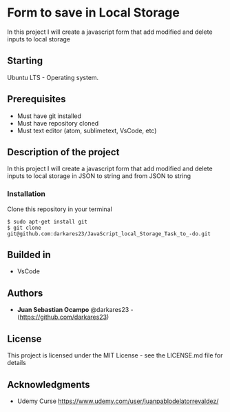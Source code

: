 # Form to save in Local Storage
In this project I will create a javascript form that
add modified and delete inputs to local storage

## Starting
Ubuntu LTS - Operating system.

## Prerequisites

- Must have git installed
- Must have repository cloned
- Must text editor (atom, sublimetext, VsCode, etc)

## Description of the project

In this project I will create a javascript form that
add modified and delete inputs to local storage in JSON to string and from JSON to string

### Installation
Clone this repository in your terminal
```
$ sudo apt-get install git
$ git clone git@github.com:darkares23/JavaScript_local_Storage_Task_to_-do.git
```

## Builded in

 * VsCode


## Authors

 * **Juan Sebastian Ocampo** @darkares23  -(https://github.com/darkares23)


## License

This project is licensed under the MIT License - see the LICENSE.md file for details

## Acknowledgments

 * Udemy Curse https://www.udemy.com/user/juanpablodelatorrevaldez/